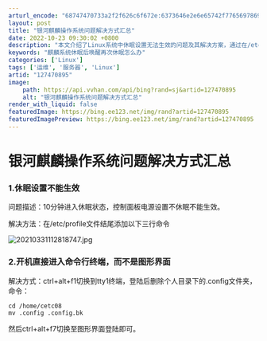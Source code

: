 ```yaml
---
arturl_encode: "68747470733a2f2f626c6f672e:6373646e2e6e65742f77656978696e5f33393038333230322f:61727469636c652f64657461696c732f313237343730383935"
layout: post
title: "银河麒麟操作系统问题解决方式汇总"
date: 2022-10-23 09:30:02 +0800
description: "本文介绍了Linux系统中休眠设置无法生效的问题及其解决方案，通过在/etc/profile文件末尾"
keywords: "麒麟系统休眠后唤醒再次休眠怎么办"
categories: ['Linux']
tags: ['运维', '服务器', 'Linux']
artid: "127470895"
image:
    path: https://api.vvhan.com/api/bing?rand=sj&artid=127470895
    alt: "银河麒麟操作系统问题解决方式汇总"
render_with_liquid: false
featuredImage: https://bing.ee123.net/img/rand?artid=127470895
featuredImagePreview: https://bing.ee123.net/img/rand?artid=127470895
---
```


# 银河麒麟操作系统问题解决方式汇总

### 1.休眠设置不能生效

问题描述：10分钟进入休眠状态，控制面板电源设置不休眠不能生效。

解决方法：在/etc/profile文件结尾添加以下三行命令
  
![20210331112818747.jpg](https://i-blog.csdnimg.cn/blog_migrate/f8a7f90860056b84b6a7f6bd32be133e.jpeg)

### 2.开机直接进入命令行终端，而不是图形界面

解决方式：ctrl+alt+f1切换到tty1终端，登陆后删除个人目录下的.config文件夹，命令：

```
cd /home/cetc08
mv .config .config.bk

```

然后ctrl+alt+f7切换至图形界面登陆即可。